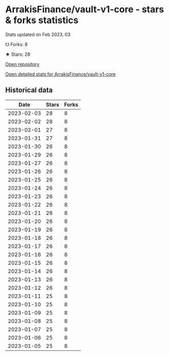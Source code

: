 # ArrakisFinance/vault-v1-core - stars & forks statistics

Stats updated on Feb 2023, 03

☋ Forks: 8

★ Stars: 28

[Open repository](https://github.com/ArrakisFinance/vault-v1-core)

[Open detailed stats for ArrakisFinance/vault-v1-core](https://reviewgithub.com/rep/ArrakisFinance/vault-v1-core)

## Historical data
| Date | Stars | Forks |
|------|-------|-------|
| 2023-02-03 | 28 | 8 | 
| 2023-02-02 | 28 | 8 | 
| 2023-02-01 | 27 | 8 | 
| 2023-01-31 | 27 | 8 | 
| 2023-01-30 | 26 | 8 | 
| 2023-01-29 | 26 | 8 | 
| 2023-01-27 | 26 | 8 | 
| 2023-01-26 | 26 | 8 | 
| 2023-01-25 | 26 | 8 | 
| 2023-01-24 | 26 | 8 | 
| 2023-01-23 | 26 | 8 | 
| 2023-01-22 | 26 | 8 | 
| 2023-01-21 | 26 | 8 | 
| 2023-01-20 | 26 | 8 | 
| 2023-01-19 | 26 | 8 | 
| 2023-01-18 | 26 | 8 | 
| 2023-01-17 | 26 | 8 | 
| 2023-01-16 | 26 | 8 | 
| 2023-01-15 | 26 | 8 | 
| 2023-01-14 | 26 | 8 | 
| 2023-01-13 | 26 | 8 | 
| 2023-01-12 | 26 | 8 | 
| 2023-01-11 | 25 | 8 | 
| 2023-01-10 | 25 | 8 | 
| 2023-01-09 | 25 | 8 | 
| 2023-01-08 | 25 | 8 | 
| 2023-01-07 | 25 | 8 | 
| 2023-01-06 | 25 | 8 | 
| 2023-01-05 | 25 | 8 | 

